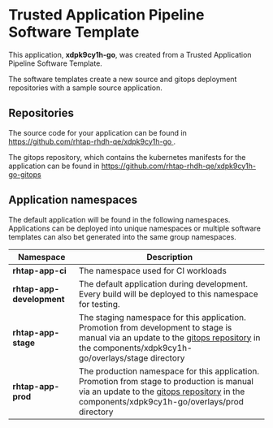 # Trusted Application Pipeline Software Template

This application, **xdpk9cy1h-go**, was created from a Trusted Application Pipeline Software Template.

The software templates create a new source and gitops deployment repositories with a sample source application. 

## Repositories

The source code for your application can be found in [https://github.com/rhtap-rhdh-qe/xdpk9cy1h-go ](https://github.com/rhtap-rhdh-qe/xdpk9cy1h-go ).
 
The gitops repository, which contains the kubernetes manifests for the application can be found in 
[https://github.com/rhtap-rhdh-qe/xdpk9cy1h-go-gitops ](https://github.com/rhtap-rhdh-qe/xdpk9cy1h-go-gitops ) 

## Application namespaces 

The default application will be found in the following namespaces. Applications can be deployed into unique namespaces or multiple software templates can also bet generated into the same group namespaces.  

|  Namespace   |  Description   |  
| -------- | -------- |
| **rhtap-app-ci** | The namespace used for CI workloads |
| **rhtap-app-development** | The default application during development. Every build will be deployed to this namespace for testing. |
| **rhtap-app-stage** | The staging namespace for this application. Promotion from development to stage is manual via an update to the [gitops repository](https://github.com/rhtap-rhdh-qe/xdpk9cy1h-go-gitops ) in the components/xdpk9cy1h-go/overlays/stage directory |
| **rhtap-app-prod** | The production namespace for this application. Promotion from stage to production is manual via an update to the [gitops repository](https://github.com/rhtap-rhdh-qe/xdpk9cy1h-go-gitops ) in the components/xdpk9cy1h-go/overlays/prod directory |